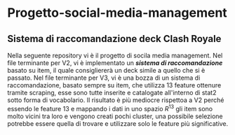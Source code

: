 # Progetto-social-media-management
## Sistema di raccomandazione deck Clash Royale
Nella seguente repository vi è il progetto di socila media management. 
Nel file terminante per V2, vi è implementato un ***sistema di raccomandazione*** basato su item, il quale consigliererà un deck simile a quello che si è passato.
Nel file terminante per V3, vi è una bozza di un sistema di raccomandazione, basato sempre su item, che utilizza 13 feature ottenure tramite scraping, esse sono tutte inserite e catalogate all'interno di stat2 sotto forma di vocabolario. Il risultato è più mediocre rispettoa a V2 perché essendo le feature 13 e mappando i dati in uno spazio $R^{13}$ gli item sono molto vicini tra loro e vengono creati pochi cluster, una possibile selezione potrebbe essere quella di trovare e utilizzare solo le feature più significative.
